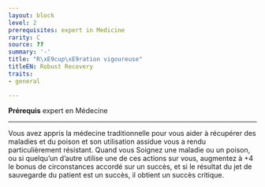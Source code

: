 ```yaml
---
layout: block
level: 2
prerequisites: expert in Medicine
rarity: C
source: ??
summary: '-'
title: "R\xE9cup\xE9ration vigoureuse"
titleEN: Robust Recovery
traits:
- general

---
```


<p><span id="ctl00_MainContent_DetailedOutput"><strong>Prérequis</strong> expert en Médecine<br></span></p>
<hr>
<p>Vous avez appris la médecine traditionnelle pour vous aider à récupérer des maladies et du poison et son utilisation assidue vous a rendu particulièrement résistant. Quand vous Soignez une maladie ou un poison, ou si quelqu’un d’autre utilise une de ces actions sur vous, augmentez à +4 le bonus de circonstances accordé sur un succès, et si le résultat du jet de sauvegarde du patient est un succès, il obtient un succès critique.&nbsp;</p>